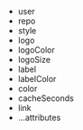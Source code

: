 - user
- repo
- style
- logo
- logoColor
- logoSize
- label
- labelColor
- color
- cacheSeconds
- link
- ...attributes